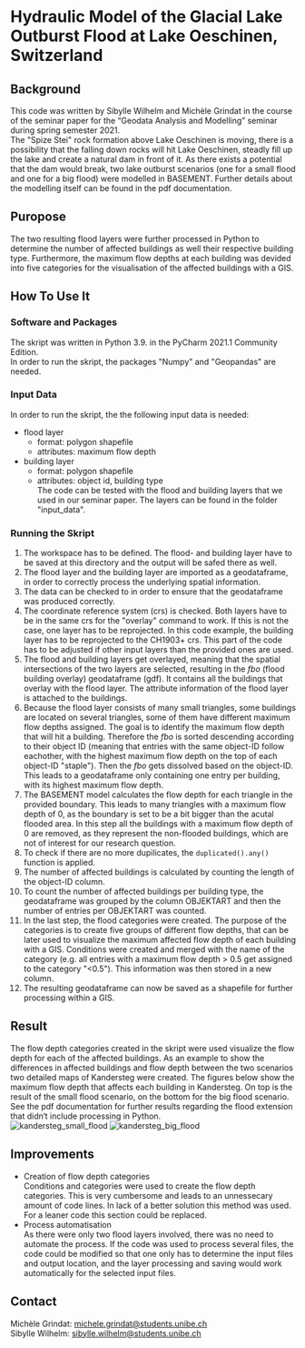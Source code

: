 # Hydraulic Model of the Glacial Lake Outburst Flood at Lake Oeschinen, Switzerland

## Background
This code was written by Sibylle Wilhelm and Michèle Grindat in the course of the seminar paper for the “Geodata Analysis and Modelling” seminar during spring semester 2021. <br />
The "Spize Stei" rock formation above Lake Oeschinen is moving, there is a possibility that the falling down rocks will hit Lake Oeschinen, steadly fill up the lake and create a natural dam in front of it. As there exists a potential that the dam would break, two lake outburst scenarios (one for a small flood and one for a big flood) were modelled in BASEMENT. Further details about the modelling itself can be found in the pdf documentation. 

## Puropose
The two resulting flood layers were further processed in Python to determine the number of affected buildings as well their respective building type. Furthermore, the maximum flow depths at each building was devided into five categories for the visualisation of the affected buildings with a GIS. 

## How To Use It

### Software and Packages
The skript was written in Python 3.9. in the PyCharm 2021.1 Community Edition. <br />
In order to run the skript, the packages "Numpy" and "Geopandas" are needed.

### Input Data
In order to run the skript, the the following input data is needed:
* flood layer
  * format: polygon shapefile 
  * attributes: maximum flow depth
* building layer
  * format: polygon shapefile 
  * attributes: object id, building type <br />
The code can be tested with the flood and building layers that we used in our seminar paper. The layers can be found in the folder "input_data".

### Running the Skript
1. The workspace has to be defined. The flood- and building layer have to be saved at this directory and the output will be safed there as well.
2. The flood layer and the building layer are imported as a geodataframe, in order to correctly process the underlying spatial information. 
3. The data can be checked to in order to ensure that the geodataframe was produced correctly.
4. The coordinate reference system (crs) is checked. Both layers have to be in the same crs for the "overlay" command to work. If this is not the case, one layer has to be reprojected. In this code example, the building layer has to be reprojected to the CH1903+ crs. This part of the code has to be adjusted if other input layers than the provided ones are used. 
5. The flood and building layers get overlayed, meaning that the spatial intersections of the two layers are selected, resulting in the _fbo_ (flood building overlay) geodataframe (gdf). It contains all the buildings that overlay with the flood layer. The attribute information of the flood layer is attached to the buildings. 
6. Because the flood layer consists of many small triangles, some buildings are located on several triangles, some of them have different maximum flow depths assigned. The goal is to identify the maximum flow depth that will hit a building. Therefore the _fbo_ is sorted descending according to their object ID (meaning that entries with the same object-ID follow eachother, with the highest maximum flow depth on the top of each object-ID "staple"). Then the _fbo_ gets dissolved based on the object-ID. This leads to a geodataframe only containing one entry per building, with its highest maximum flow depth.
7. The BASEMENT model calculates the flow depth for each triangle in the provided boundary. This leads to many triangles with a maximum flow depth of 0, as the boundary is set to be a bit bigger than the acutal flooded area. In this step all the buildings with a maximum flow depth of 0 are removed, as they represent the non-flooded buildings, which are not of interest for our research question.
8. To check if there are no more dupilicates, the `duplicated().any()` function is applied. 
9. The number of affected buildings is calculated by counting the length of the object-ID column.
10. To count the number of affected buildings per building type, the geodataframe was grouped by the column OBJEKTART and then the number of entries per OBJEKTART was counted. 
11. In the last step, the flood categories were created. The purpose of the categories is to create five groups of different flow depths, that can be later used to visualize the maximum affected flow depth of each building with a GIS. Conditions were created and merged with the name of the category (e.g. all entries with a maximum flow depth > 0.5 get assigned to the category "<0.5"). This information was then stored in a new column. 
12. The resulting geodataframe can now be saved as a shapefile for further processing within a GIS.

## Result
The flow depth categories created in the skript were used visualize the flow depth for each of the affected buildings. As an example to show the differences in affected buildings and flow depth between the two scenarios two detailed maps of Kandersteg were created. The figures below show the maximum flow depth that affects each building in Kandersteg. On top is the result of the small flood scenario, on the bottom for the big flood scenario. See the pdf documentation for further results regarding the flood extension that didn‘t include processing in Python.  <br />
![kandersteg_small_flood](https://user-images.githubusercontent.com/71430008/130251231-d51ec383-52d3-481e-bcd4-164999dbf7b3.jpg)
![kandersteg_big_flood](https://user-images.githubusercontent.com/71430008/130250771-e7fc5558-da7d-479a-858c-a810b048aec5.jpg)


## Improvements
* Creation of flow depth categories <br />
Conditions and categories were used to create the flow depth categories. This is very cumbersome and leads to an unnessecary amount of code lines. In lack of a better solution this method was used. For a leaner code this section could be replaced. 
* Process automatisation <br />
As there were only two flood layers involved, there was no need to automate the process. If the code was used to process several files, the code could be modified so that one only has to determine the input files and output location, and the layer processing and saving would work automatically for the selected input files. 
## Contact
Michèle Grindat: michele.grindat@students.unibe.ch <br />
Sibylle Wilhelm: sibylle.wilhelm@students.unibe.ch
